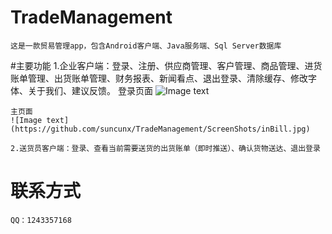 # TradeManagement
	这是一款贸易管理app，包含Android客户端、Java服务端、Sql Server数据库
	
#主要功能
	1.企业客户端：登录、注册、供应商管理、客户管理、商品管理、进货账单管理、出货账单管理、财务报表、新闻看点、退出登录、清除缓存、修改字体、关于我们、建议反馈。
	登录页面
	![Image text](https://github.com/suncunx/TradeManagement/ScreenShots/login.jpg)
	
	主页面
	![Image text](https://github.com/suncunx/TradeManagement/ScreenShots/inBill.jpg)
	
	2.送货员客户端：登录、查看当前需要送货的出货账单（即时推送）、确认货物送达、退出登录
	
# 联系方式
	QQ：1243357168